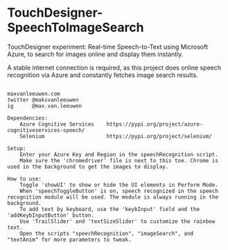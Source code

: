 # TouchDesigner-SpeechToImageSearch
TouchDesigner experiment: Real-time Speech-to-Text using Microsoft Azure, to search for images online and display them instantly.

A stable internet connection is required, as this project does online speech recognition via Azure and constantly fetches image search results.

<pre><code>
maxvanleeuwen.com
twitter	@maksvanleeuwen
ig 		@max.van.leeuwen

Dependencies:
	Azure Cognitive Services 	https://pypi.org/project/azure-cognitiveservices-speech/
	Selenium 					https://pypi.org/project/selenium/

Setup:
	Enter your Azure Key and Region in the speechRecognition script.
	Make sure the 'chromedriver' file is next to this toe. Chrome is used in the background to get the images to display.

How to use:
	Toggle 'showUI' to show or hide the UI elements in Perform Mode.
	When 'speechToggleButton' is on, speech recognized in the speech recognition module will be used. The module is always running in the background.
	To add text by keyboard, use the 'keybInput' field and the 'addKeybInputButton' button.
	Use 'TrailSlider' and 'textSizeSlider' to customize the rainbow text.
	Open the scripts "speechRecognition", "imageSearch", and "textAnim" for more parameters to tweak.
</code></pre>